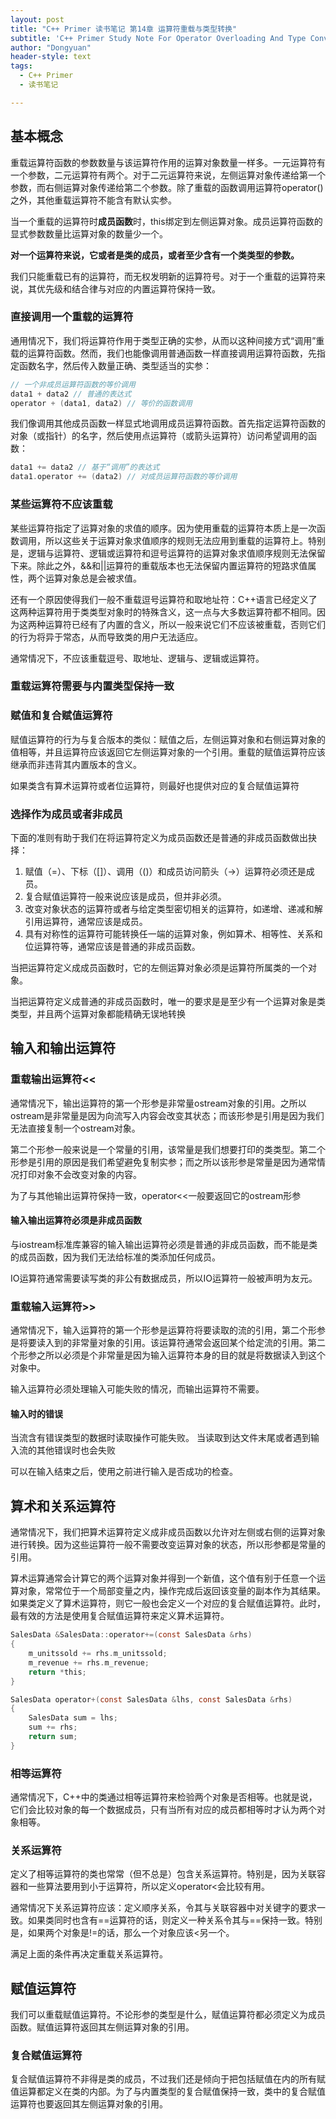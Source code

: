 ```yaml
---
layout: post
title: "C++ Primer 读书笔记 第14章 运算符重载与类型转换"
subtitle: 'C++ Primer Study Note For Operator Overloading And Type Conversion'
author: "Dongyuan"
header-style: text
tags:
  - C++ Primer
  - 读书笔记

---
```

## 基本概念
重载运算符函数的参数数量与该运算符作用的运算对象数量一样多。一元运算符有一个参数，二元运算符有两个。对于二元运算符来说，左侧运算对象传递给第一个参数，而右侧运算对象传递给第二个参数。除了重载的函数调用运算符operator()之外，其他重载运算符不能含有默认实参。

当一个重载的运算符时**成员函数**时，this绑定到左侧运算对象。成员运算符函数的显式参数数量比运算对象的数量少一个。

**对一个运算符来说，它或者是类的成员，或者至少含有一个类类型的参数。**

我们只能重载已有的运算符，而无权发明新的运算符号。对于一个重载的运算符来说，其优先级和结合律与对应的内置运算符保持一致。

### 直接调用一个重载的运算符
通用情况下，我们将运算符作用于类型正确的实参，从而以这种间接方式“调用”重载的运算符函数。然而，我们也能像调用普通函数一样直接调用运算符函数，先指定函数名字，然后传入数量正确、类型适当的实参：
```c
// 一个非成员运算符函数的等价调用
data1 + data2 // 普通的表达式
operator + (data1, data2) // 等价的函数调用
```
我们像调用其他成员函数一样显式地调用成员运算符函数。首先指定运算符函数的对象（或指针）的名字，然后使用点运算符（或箭头运算符）访问希望调用的函数：
```c
data1 += data2 // 基于“调用”的表达式
data1.operator += (data2) // 对成员运算符函数的等价调用
```

### 某些运算符不应该重载
某些运算符指定了运算对象的求值的顺序。因为使用重载的运算符本质上是一次函数调用，所以这些关于运算对象求值顺序的规则无法应用到重载的运算符上。特别是，逻辑与运算符、逻辑或运算符和逗号运算符的运算对象求值顺序规则无法保留下来。除此之外，&&和||运算符的重载版本也无法保留内置运算符的短路求值属性，两个运算对象总是会被求值。

还有一个原因使得我们一般不重载逗号运算符和取地址符：C++语言已经定义了这两种运算符用于类类型对象时的特殊含义，这一点与大多数运算符都不相同。因为这两种运算符已经有了内置的含义，所以一般来说它们不应该被重载，否则它们的行为将异于常态，从而导致类的用户无法适应。

通常情况下，不应该重载逗号、取地址、逻辑与、逻辑或运算符。

### 重载运算符需要与内置类型保持一致

### 赋值和复合赋值运算符
赋值运算符的行为与复合版本的类似：赋值之后，左侧运算对象和右侧运算对象的值相等，并且运算符应该返回它左侧运算对象的一个引用。重载的赋值运算符应该继承而非违背其内置版本的含义。

如果类含有算术运算符或者位运算符，则最好也提供对应的复合赋值运算符

### 选择作为成员或者非成员
下面的准则有助于我们在将运算符定义为成员函数还是普通的非成员函数做出抉择：

1. 赋值（=）、下标（[]）、调用（()）和成员访问箭头（->）运算符必须还是成员。
2. 复合赋值运算符一般来说应该是成员，但并非必须。
3. 改变对象状态的运算符或者与给定类型密切相关的运算符，如递增、递减和解引用运算符，通常应该是成员。
4. 具有对称性的运算符可能转换任一端的运算对象，例如算术、相等性、关系和位运算符等，通常应该是普通的非成员函数。

当把运算符定义成成员函数时，它的左侧运算对象必须是运算符所属类的一个对象。

当把运算符定义成普通的非成员函数时，唯一的要求是是至少有一个运算对象是类类型，并且两个运算对象都能精确无误地转换

## 输入和输出运算符
### 重载输出运算符<<
通常情况下，输出运算符的第一个形参是非常量ostream对象的引用。之所以ostream是非常量是因为向流写入内容会改变其状态；而该形参是引用是因为我们无法直接复制一个ostream对象。

第二个形参一般来说是一个常量的引用，该常量是我们想要打印的类类型。第二个形参是引用的原因是我们希望避免复制实参；而之所以该形参是常量是因为通常情况打印对象不会改变对象的内容。

为了与其他输出运算符保持一致，operator<<一般要返回它的ostream形参

#### 输入输出运算符必须是非成员函数
与iostream标准库兼容的输入输出运算符必须是普通的非成员函数，而不能是类的成员函数，因为我们无法给标准的类添加任何成员。

IO运算符通常需要读写类的非公有数据成员，所以IO运算符一般被声明为友元。

### 重载输入运算符>>
通常情况下，输入运算符的第一个形参是运算符将要读取的流的引用，第二个形参是将要读入到的非常量对象的引用。该运算符通常会返回某个给定流的引用。第二个形参之所以必须是个非常量是因为输入运算符本身的目的就是将数据读入到这个对象中。

输入运算符必须处理输入可能失败的情况，而输出运算符不需要。

#### 输入时的错误
当流含有错误类型的数据时读取操作可能失败。
当读取到达文件末尾或者遇到输入流的其他错误时也会失败

可以在输入结束之后，使用之前进行输入是否成功的检查。

## 算术和关系运算符
通常情况下，我们把算术运算符定义成非成员函数以允许对左侧或右侧的运算对象进行转换。因为这些运算符一般不需要改变运算对象的状态，所以形参都是常量的引用。

算术运算通常会计算它的两个运算对象并得到一个新值，这个值有别于任意一个运算对象，常常位于一个局部变量之内，操作完成后返回该变量的副本作为其结果。如果类定义了算术运算符，则它一般也会定义一个对应的复合赋值运算符。此时，最有效的方法是使用复合赋值运算符来定义算术运算符。
```c
SalesData &SalesData::operator+=(const SalesData &rhs)
{
    m_unitssold += rhs.m_unitssold;
    m_revenue += rhs.m_revenue;
    return *this;
}

SalesData operator+(const SalesData &lhs, const SalesData &rhs)
{
    SalesData sum = lhs;
    sum += rhs;
    return sum;
}
```

### 相等运算符
通常情况下，C++中的类通过相等运算符来检验两个对象是否相等。也就是说，它们会比较对象的每一个数据成员，只有当所有对应的成员都相等时才认为两个对象相等。

### 关系运算符
定义了相等运算符的类也常常（但不总是）包含关系运算符。特别是，因为关联容器和一些算法要用到小于运算符，所以定义operator<会比较有用。

通常情况下关系运算符应该：定义顺序关系，令其与关联容器中对关键字的要求一致。如果类同时也含有==运算符的话，则定义一种关系令其与==保持一致。特别是，如果两个对象是!=的话，那么一个对象应该<另一个。

满足上面的条件再决定重载关系运算符。

## 赋值运算符
我们可以重载赋值运算符。不论形参的类型是什么，赋值运算符都必须定义为成员函数。赋值运算符返回其左侧运算对象的引用。

### 复合赋值运算符
复合赋值运算符不非得是类的成员，不过我们还是倾向于把包括赋值在内的所有赋值运算都定义在类的内部。为了与内置类型的复合赋值保持一致，类中的复合赋值运算符也要返回其左侧运算对象的引用。
